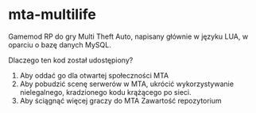 # mta-multilife
Gamemod RP do gry Multi Theft Auto, napisany głównie w języku LUA, w oparciu o bazę danych MySQL.

Dlaczego ten kod został udostępiony?
1. Aby oddać go dla otwartej społeczności MTA 
2. Aby pobudzić scenę serwerów w MTA, ukrócić wykorzystywanie nielegalnego, kradzionego kodu krążącego po sieci.
3. Aby ściągnąć więcej graczy do MTA
Zawartość repozytorium
